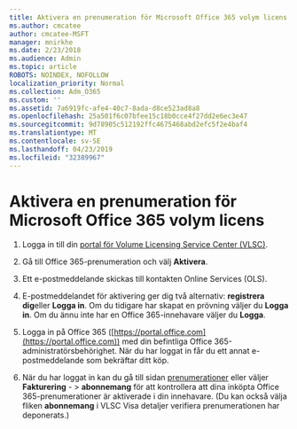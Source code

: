 ```yaml
---
title: Aktivera en prenumeration för Microsoft Office 365 volym licens
ms.author: cmcatee
author: cmcatee-MSFT
manager: mnirkhe
ms.date: 2/23/2018
ms.audience: Admin
ms.topic: article
ROBOTS: NOINDEX, NOFOLLOW
localization_priority: Normal
ms.collection: Adm_O365
ms.custom: ''
ms.assetid: 7a6919fc-afe4-40c7-8ada-d8ce523ad8a8
ms.openlocfilehash: 25a501f6c07bfee15c18b0cce4f27dd2e6ec3e47
ms.sourcegitcommit: 9d78905c512192ffc4675468abd2efc5f2e4baf4
ms.translationtype: MT
ms.contentlocale: sv-SE
ms.lasthandoff: 04/23/2019
ms.locfileid: "32389967"
---
```

# <a name="activating-a-microsoft-office-365-volume-license-subscription"></a>Aktivera en prenumeration för Microsoft Office 365 volym licens

1. Logga in till din [portal för Volume Licensing Service Center (VLSC)](http://go.microsoft.com/fwlink/p/?LinkId=329762).
    
2. Gå till Office 365-prenumeration och välj **Aktivera**.
    
3. Ett e-postmeddelande skickas till kontakten Online Services (OLS).
    
4. E-postmeddelandet för aktivering ger dig två alternativ: **registrera dig**eller **Logga in**. Om du tidigare har skapat en prövning väljer du **Logga in**. Om du ännu inte har en Office 365-innehavare väljer du **Logga**.
    
5. Logga in på Office 365 ([https://portal.office.com](https://portal.office.com)) med din befintliga Office 365-administratörsbehörighet. När du har loggat in får du ett annat e-postmeddelande som bekräftar ditt köp.
    
6. När du har loggat in kan du gå till sidan [prenumerationer](https://go.microsoft.com/fwlink/p/?linkid=842054) eller väljer **Fakturering**  - \> **abonnemang** för att kontrollera att dina inköpta Office 365-prenumerationer är aktiverade i din innehavare. (Du kan också välja fliken **abonnemang** i VLSC Visa detaljer verifiera prenumerationen har deponerats.) 
    

